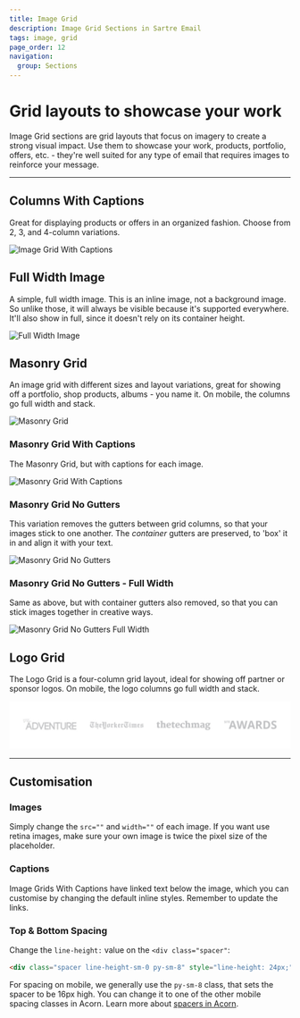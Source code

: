 ```yaml
---
title: Image Grid
description: Image Grid Sections in Sartre Email
tags: image, grid
page_order: 12
navigation:
  group: Sections
---
```


# Grid layouts to showcase your work

Image Grid sections are grid layouts that focus on imagery to create a strong visual impact. Use them to showcase your work, products, portfolio, offers, etc. - they're well suited for any type of email that requires images to reinforce your message.

---

## Columns With Captions

Great for displaying products or offers in an organized fashion. Choose from 2, 3, and 4-column variations.

![Image Grid With Captions](/img/email/sartre/sections/image-grid-cols-captions.jpg)

## Full Width Image

A simple, full width image. This is an inline image, not a background image. So unlike those, it will always be visible because it's supported everywhere. It'll also show in full, since it doesn't rely on its container height.

![Full Width Image](/img/email/sartre/sections/image-full-width.jpg)

## Masonry Grid

An image grid with different sizes and layout variations, great for showing off a portfolio, shop products, albums - you name it. On mobile, the columns go full width and stack.

![Masonry Grid](/img/email/sartre/sections/masonry-grid.jpg)

### Masonry Grid With Captions

The Masonry Grid, but with captions for each image.

![Masonry Grid With Captions](/img/email/sartre/sections/masonry-grid-captions.jpg)

### Masonry Grid No Gutters

This variation removes the gutters between grid columns, so that your images stick to one another. The _container_ gutters are preserved, to 'box' it in and align it with your text.

![Masonry Grid No Gutters](/img/email/sartre/sections/masonry-grid-no-gutters.jpg)

### Masonry Grid No Gutters - Full Width

Same as above, but with container gutters also removed, so that you can stick images together in creative ways.

![Masonry Grid No Gutters Full Width](/img/email/sartre/sections/masonry-grid-no-gutters-full-width.jpg)

## Logo Grid

The Logo Grid is a four-column grid layout, ideal for showing off partner or sponsor logos. On mobile, the logo columns go full width and stack.

![Logo Grid](/img/email/sartre/sections/logo-grid.jpg)

---

## Customisation

### Images

Simply change the `src=""` and `width=""` of each image. If you want use retina images, make sure your own image is twice the pixel size of the placeholder.

### Captions

Image Grids With Captions have linked text below the image, which you can customise by changing the default inline styles. Remember to update the links.

### Top & Bottom Spacing

Change the `line-height:` value on the `<div class="spacer"`: 

```html
<div class="spacer line-height-sm-0 py-sm-8" style="line-height: 24px;">&zwnj;</div>
```

For spacing on mobile, we generally use the `py-sm-8` class, that sets the spacer to be 16px high. You can change it to one of the other mobile spacing classes in Acorn. Learn more about [spacers in Acorn](https://thememountain.github.io/documentation/acorn/utilities/spacing.html).
